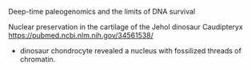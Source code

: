 Deep-time paleogenomics and the limits of DNA survival

Nuclear preservation in the cartilage of the Jehol dinosaur Caudipteryx https://pubmed.ncbi.nlm.nih.gov/34561538/
- dinosaur chondrocyte revealed a nucleus with fossilized threads of chromatin. 
